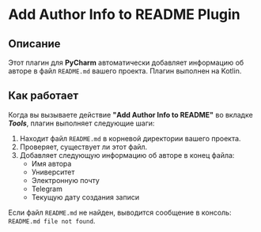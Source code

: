 # Add Author Info to README Plugin

## Описание
Этот плагин для **PyCharm** автоматически добавляет информацию об авторе в файл `README.md` вашего проекта. Плагин выполнен на Kotlin.

## Как работает
Когда вы вызываете действие **"Add Author Info to README"** во вкладке ***Tools***, плагин выполняет следующие шаги:
1. Находит файл `README.md` в корневой директории вашего проекта.
2. Проверяет, существует ли этот файл.
3. Добавляет следующую информацию об авторе в конец файла:
    - Имя автора
    - Университет
    - Электронную почту
    - Telegram
    - Текущую дату создания записи

Если файл `README.md` не найден, выводится сообщение в консоль: `README.md file not found`.
